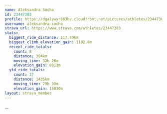 ```yaml
---
name: Aleksandra Socha
id: 23447303
profile: https://dgalywyr863hv.cloudfront.net/pictures/athletes/23447303/14745546/4/large.jpg
username: aleksandra-socha
strava_url: https://www.strava.com/athletes/23447303
stats:
  biggest_ride_distance: 117.89km
  biggest_climb_elevation_gain: 1102.6m
  recent_ride_totals:
    count: 8
    distance: 384km
    moving_time: 32h 26m
    elevation_gain: 8913m
  ytd_ride_totals:
    count: 37
    distance: 1435km
    moving_time: 79h 30m
    elevation_gain: 16030m
layout: strava_member
--- 
```

...
